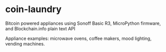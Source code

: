 # coin-laundry
Bitcoin powered appliances using Sonoff Basic R3, MicroPython firmware, and Blockchain.info plain text API


Appliance examples: microwave ovens, coffee makers, mood lighting, vending machines.
